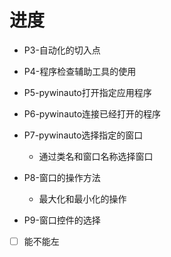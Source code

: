 # 进度
* P3-自动化的切入点
* P4-程序检查辅助工具的使用
* P5-pywinauto打开指定应用程序
* P6-pywinauto连接已经打开的程序
* P7-pywinauto选择指定的窗口
	* 通过类名和窗口名称选择窗口
* P8-窗口的操作方法
	* 最大化和最小化的操作

* P9-窗口控件的选择
- [ ] 能不能左
<!--stackedit_data:
eyJoaXN0b3J5IjpbMTEwMzI3NzM1Nyw5OTg0OTY1MzEsLTE1Mz
Q2Nzc1MDcsLTc2NzE4NDQwLC0yNTc0NjYyNjcsMTc4MzU4Njg5
MSwtMTE4Nzc2MTAwOCwtMTU1ODM0NjA5Niw1NDE3MTUyNzQsMj
IyNzg0MTE5LC0xMzgyOTEwMzcxXX0=
-->